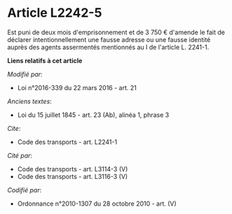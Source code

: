 # Article L2242-5

Est puni de deux mois d'emprisonnement et de  3 750 € d'amende le fait de déclarer intentionnellement une fausse adresse ou
une fausse identité auprès des agents assermentés mentionnés au I de l'article L. 2241-1.

**Liens relatifs à cet article**

_Modifié par_:

  - Loi n°2016-339 du 22 mars 2016 - art. 21

_Anciens textes_:

  - Loi du 15 juillet 1845 - art. 23 (Ab), alinéa 1, phrase 3

_Cite_:

  - Code des transports - art. L2241-1

_Cité par_:

  - Code des transports - art. L3114-3 (V)
  - Code des transports - art. L3116-3 (V)

_Codifié par_:

  - Ordonnance n°2010-1307 du 28 octobre 2010 - art. (V)
